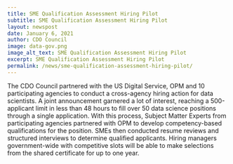```yaml
---
title: SME Qualification Assessment Hiring Pilot
subtitle: SME Qualification Assessment Hiring Pilot
layout: newspost
date: January 6, 2021
author: CDO Council
image: data-gov.png
image_alt_text: SME Qualification Assessment Hiring Pilot
excerpt: SME Qualification Assessment Hiring Pilot
permalink: /news/sme-qualification-assessment-hiring-pilot/
---
```


The CDO Council partnered with the US Digital Service, OPM and 10 participating agencies to conduct a cross-agency hiring action for data scientists. A joint announcement garnered a lot of interest, reaching a 500-applicant limit in less than 48 hours to fill over 50 data science positions through a single application. With this process, Subject Matter Experts from participating agencies partnered with OPM to develop competency-based qualifications for the position. SMEs then conducted resume reviews and structured interviews to determine qualified applicants. Hiring managers government-wide with competitive slots will be able to make selections from the shared certificate for up to one year.

